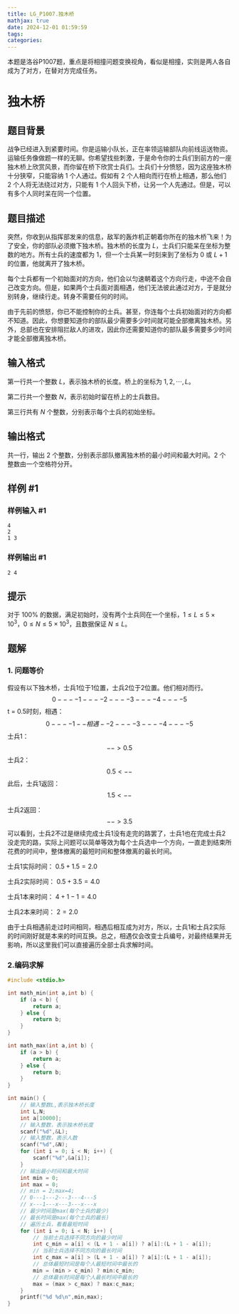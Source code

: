 ```yaml
---
title: LG_P1007.独木桥
mathjax: true
date: 2024-12-01 01:59:59
tags:
categories:
---
```


本题是洛谷P1007题，重点是将相撞问题变换视角，看似是相撞，实则是两人各自成为了对方，在替对方完成任务。

<!--more-->

# 独木桥

## 题目背景

战争已经进入到紧要时间。你是运输小队长，正在率领运输部队向前线运送物资。运输任务像做题一样的无聊。你希望找些刺激，于是命令你的士兵们到前方的一座独木桥上欣赏风景，而你留在桥下欣赏士兵们。士兵们十分愤怒，因为这座独木桥十分狭窄，只能容纳 $1$ 个人通过。假如有 $2$ 个人相向而行在桥上相遇，那么他们 $2$ 个人将无法绕过对方，只能有 $1$ 个人回头下桥，让另一个人先通过。但是，可以有多个人同时呆在同一个位置。

## 题目描述

突然，你收到从指挥部发来的信息，敌军的轰炸机正朝着你所在的独木桥飞来！为了安全，你的部队必须撤下独木桥。独木桥的长度为 $L$，士兵们只能呆在坐标为整数的地方。所有士兵的速度都为 $1$，但一个士兵某一时刻来到了坐标为 $0$ 或 $L+1$ 的位置，他就离开了独木桥。

每个士兵都有一个初始面对的方向，他们会以匀速朝着这个方向行走，中途不会自己改变方向。但是，如果两个士兵面对面相遇，他们无法彼此通过对方，于是就分别转身，继续行走。转身不需要任何的时间。

由于先前的愤怒，你已不能控制你的士兵。甚至，你连每个士兵初始面对的方向都不知道。因此，你想要知道你的部队最少需要多少时间就可能全部撤离独木桥。另外，总部也在安排阻拦敌人的进攻，因此你还需要知道你的部队最多需要多少时间才能全部撤离独木桥。

## 输入格式

第一行共一个整数 $L$，表示独木桥的长度。桥上的坐标为 $1, 2, \cdots, L$。

第二行共一个整数 $N$，表示初始时留在桥上的士兵数目。

第三行共有 $N$ 个整数，分别表示每个士兵的初始坐标。

## 输出格式

共一行，输出 $2$ 个整数，分别表示部队撤离独木桥的最小时间和最大时间。$2$ 个整数由一个空格符分开。

## 样例 #1

### 样例输入 #1

```
4
2
1 3
```

### 样例输出 #1

```
2 4
```

## 提示

对于 $100\%$ 的数据，满足初始时，没有两个士兵同在一个坐标，$1\le  L\le5\times 10^3$，$0\le N\le5\times10^3$，且数据保证 $N\le L$。

## 题解

### 1. 问题等价

假设有以下独木桥，士兵1位于1位置，士兵2位于2位置。他们相对而行。
$$
0----1----2----3----4----5 \tag{1}
$$
t = 0.5时刻，相遇：
$$
0----1--相遇--2----3----4----5 \tag{1}
$$
士兵1：
$$
-->0.5 \tag{2}
$$
士兵2：
$$
0.5<--\tag{3}
$$
此后，士兵1返回：
$$
1.5<--\tag{4}
$$


士兵2返回：
$$
-->3.5\tag{5}
$$
可以看到，士兵2不过是继续完成士兵1没有走完的路罢了，士兵1也在完成士兵2没走完的路，实际上问题可以简单等效为每个士兵选中一个方向，一直走到结束所花费的时间中，整体撤离的最短时间和整体撤离的最长时间。

士兵1实际时间： $0.5+1.5 = 2.0$

士兵2实际时间： $0.5+3.5 = 4.0$

士兵1本来时间： $4 + 1 - 1 = 4.0$

士兵2本来时间： $2 = 2.0$

由于士兵相遇前走过时间相同，相遇后相互成为对方，所以，士兵1和士兵2实际的时间刚好就是本来的时间互换。总之，相遇仅会改变士兵编号，对最终结果并无影响，所以这里我们可以直接遍历全部士兵求解时间。

### 2.编码求解

```c
#include <stdio.h>

int math_min(int a,int b) {
    if (a < b) {
        return a;
    } else {
        return b;
    }
}

int math_max(int a,int b) {
    if (a > b) {
        return a;
    } else {
        return b;
    }
}

int main() {
    // 输入整数L,表示独木桥长度
    int L,N;
    int a[10000];
    // 输入整数，表示独木桥长度
    scanf("%d",&L);
    // 输入整数，表示人数
    scanf("%d",&N);
    for (int i = 0; i < N; i++) {
        scanf("%d",&a[i]);
    }
    // 输出最小时间和最大时间
    int min = 0;
    int max = 0;
    // min = 2;max=4;
    // 0---1---2---3---4---5
    // x---1---x---3---x---x
    // 最少时间是max(每个士兵的最少)
    // 最长时间是max(每个士兵的最长)
    // 遍历士兵，看看最短时间
    for (int i = 0; i < N; i++) {
        // 当前士兵选择不同方向的最少时间
        int c_min = a[i] < (L + 1 - a[i]) ? a[i]:(L + 1 - a[i]);
        // 当前士兵选择不同方向的最长时间
        int c_max = a[i] > (L + 1 - a[i]) ? a[i]:(L + 1 - a[i]);
        // 总体最短时间是每个人最短时间中最长的
        min = (min > c_min) ? min:c_min; 
        // 总体最长时间是每个人最长时间中最长的
        max = (max > c_max) ? max:c_max;
    }
    printf("%d %d\n",min,max);
}
```

